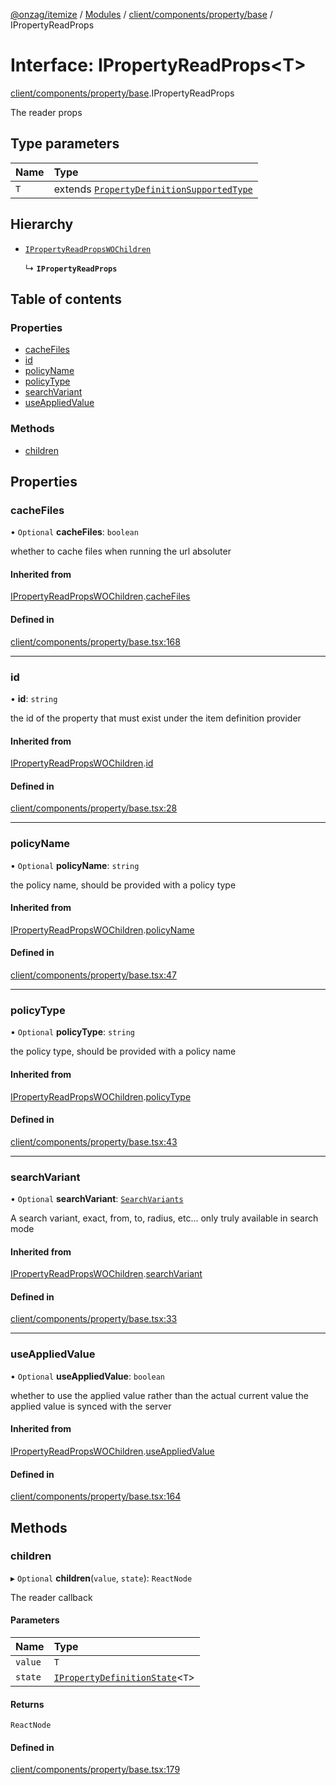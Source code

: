 [@onzag/itemize](../README.md) / [Modules](../modules.md) / [client/components/property/base](../modules/client_components_property_base.md) / IPropertyReadProps

# Interface: IPropertyReadProps<T\>

[client/components/property/base](../modules/client_components_property_base.md).IPropertyReadProps

The reader props

## Type parameters

| Name | Type |
| :------ | :------ |
| `T` | extends [`PropertyDefinitionSupportedType`](../modules/base_Root_Module_ItemDefinition_PropertyDefinition_types.md#propertydefinitionsupportedtype) |

## Hierarchy

- [`IPropertyReadPropsWOChildren`](client_components_property_base.IPropertyReadPropsWOChildren.md)

  ↳ **`IPropertyReadProps`**

## Table of contents

### Properties

- [cacheFiles](client_components_property_base.IPropertyReadProps.md#cachefiles)
- [id](client_components_property_base.IPropertyReadProps.md#id)
- [policyName](client_components_property_base.IPropertyReadProps.md#policyname)
- [policyType](client_components_property_base.IPropertyReadProps.md#policytype)
- [searchVariant](client_components_property_base.IPropertyReadProps.md#searchvariant)
- [useAppliedValue](client_components_property_base.IPropertyReadProps.md#useappliedvalue)

### Methods

- [children](client_components_property_base.IPropertyReadProps.md#children)

## Properties

### cacheFiles

• `Optional` **cacheFiles**: `boolean`

whether to cache files when running the url absoluter

#### Inherited from

[IPropertyReadPropsWOChildren](client_components_property_base.IPropertyReadPropsWOChildren.md).[cacheFiles](client_components_property_base.IPropertyReadPropsWOChildren.md#cachefiles)

#### Defined in

[client/components/property/base.tsx:168](https://github.com/onzag/itemize/blob/f2db74a5/client/components/property/base.tsx#L168)

___

### id

• **id**: `string`

the id of the property that must exist under the item definition
provider

#### Inherited from

[IPropertyReadPropsWOChildren](client_components_property_base.IPropertyReadPropsWOChildren.md).[id](client_components_property_base.IPropertyReadPropsWOChildren.md#id)

#### Defined in

[client/components/property/base.tsx:28](https://github.com/onzag/itemize/blob/f2db74a5/client/components/property/base.tsx#L28)

___

### policyName

• `Optional` **policyName**: `string`

the policy name, should be provided with a policy type

#### Inherited from

[IPropertyReadPropsWOChildren](client_components_property_base.IPropertyReadPropsWOChildren.md).[policyName](client_components_property_base.IPropertyReadPropsWOChildren.md#policyname)

#### Defined in

[client/components/property/base.tsx:47](https://github.com/onzag/itemize/blob/f2db74a5/client/components/property/base.tsx#L47)

___

### policyType

• `Optional` **policyType**: `string`

the policy type, should be provided with a policy name

#### Inherited from

[IPropertyReadPropsWOChildren](client_components_property_base.IPropertyReadPropsWOChildren.md).[policyType](client_components_property_base.IPropertyReadPropsWOChildren.md#policytype)

#### Defined in

[client/components/property/base.tsx:43](https://github.com/onzag/itemize/blob/f2db74a5/client/components/property/base.tsx#L43)

___

### searchVariant

• `Optional` **searchVariant**: [`SearchVariants`](../modules/constants.md#searchvariants)

A search variant, exact, from, to, radius, etc...
only truly available in search mode

#### Inherited from

[IPropertyReadPropsWOChildren](client_components_property_base.IPropertyReadPropsWOChildren.md).[searchVariant](client_components_property_base.IPropertyReadPropsWOChildren.md#searchvariant)

#### Defined in

[client/components/property/base.tsx:33](https://github.com/onzag/itemize/blob/f2db74a5/client/components/property/base.tsx#L33)

___

### useAppliedValue

• `Optional` **useAppliedValue**: `boolean`

whether to use the applied value rather than the
actual current value the applied value is synced
with the server

#### Inherited from

[IPropertyReadPropsWOChildren](client_components_property_base.IPropertyReadPropsWOChildren.md).[useAppliedValue](client_components_property_base.IPropertyReadPropsWOChildren.md#useappliedvalue)

#### Defined in

[client/components/property/base.tsx:164](https://github.com/onzag/itemize/blob/f2db74a5/client/components/property/base.tsx#L164)

## Methods

### children

▸ `Optional` **children**(`value`, `state`): `ReactNode`

The reader callback

#### Parameters

| Name | Type |
| :------ | :------ |
| `value` | `T` |
| `state` | [`IPropertyDefinitionState`](base_Root_Module_ItemDefinition_PropertyDefinition.IPropertyDefinitionState.md)<`T`\> |

#### Returns

`ReactNode`

#### Defined in

[client/components/property/base.tsx:179](https://github.com/onzag/itemize/blob/f2db74a5/client/components/property/base.tsx#L179)
